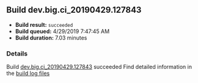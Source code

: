 ## Build dev.big.ci_20190429.127843
- **Build result:** `succeeded`
- **Build queued:** 4/29/2019 7:47:45 AM
- **Build duration:** 7.03 minutes
### Details
Build [dev.big.ci_20190429.127843](https://winappstudio.visualstudio.com/web/build.aspx?pcguid=a4ef43be-68ce-4195-a619-079b4d9834c2&builduri=vstfs%3a%2f%2f%2fBuild%2fBuild%2f27843) succeeded
Find detailed information in the [build log files](https://uwpctdiags.blob.core.windows.net/buildlogs/dev.big.ci_20190429.127843_logs.zip)
